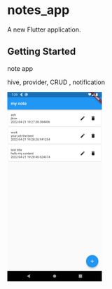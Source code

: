 # notes_app

A new Flutter application.

## Getting Started

note app

hive, provider, CRUD , notification

![](screen.png)